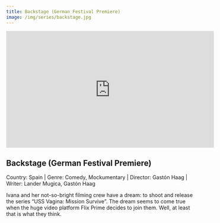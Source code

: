 ```yaml
---
title: Backstage (German Festival Premiere)
image: /img/series/backstage.jpg
---
```

<iframe width="560" height="315" src="https://player.vimeo.com/video/509882119" frameborder="0" allow="accelerometer; autoplay; encrypted-media; gyroscope; picture-in-picture" allowfullscreen></iframe>

## Backstage (German Festival Premiere)
Country: Spain | Genre: Comedy, Mockumentary | Director: Gastón Haag | Writer: Lander Mugica, Gastón Haag

Ivana and her not-so-bright filming crew have a dream: to shoot and release the series “USS Vagina: Mission Survive”. The dream seems to come true when the huge video platform Flix Prime decides to join them. Well, at least that is what they think.